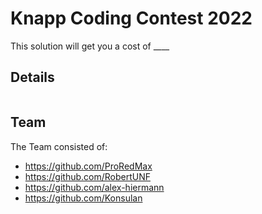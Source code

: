 # Knapp Coding Contest 2022

This solution will get you a cost of ____

## Details
```

```

## Team
The Team consisted of:
- https://github.com/ProRedMax
- https://github.com/RobertUNF
- https://github.com/alex-hiermann
- https://github.com/Konsulan